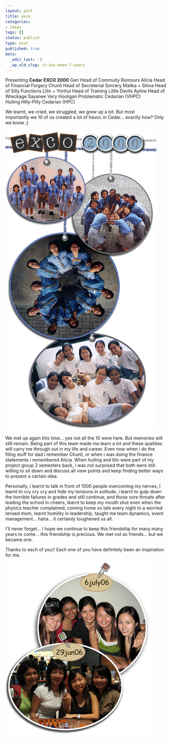 ```yaml
---
layout: post
title: exco
categories:
- Ideas
tags: []
status: publish
type: post
published: true
meta:
  _edit_last: '1'
  _wp_old_slug: it-has-been-7-years
---
```

Presenting **Cedar EXCO 2000**
 Geri Head of Commuity Rumours
 Alicia Head of Financial Forgery
 Chunli Head of Secreterial Sorcery
 Malika + Shiva Head of Silly Functions
 Lilin + Yonhui Head of Training Little Devils
 Ayline Head of Wreckage
 Sayanee Very Hooligan Problematic Cedarian (VHPC)
 Huiling Hilly-Pilly Cedarian (HPC)

We learnt, we cried, we struggled, we grew up a lot. But most importantly we 10 of us created a lot of havoc in Cedar... exactly how? Only we know ;)

![](/img/ex1.jpg)

We met up again this time... yes not all the 10 were here. But memories will still remain. Being part of this team made me learn a lot and these qualities will carry me through out in my life and career. Even now when i do the filing stuff for dad i remember Chunli, or when i was doing the finance statements i remembered Alicia. When huiling and lilin were part of my project group 2 semesters back, i was not surprised that both were still willing to sit down and discuss all view points and keep finding better ways to present a certain idea.

Personally, i learnt to talk in front of 1000 people overcoming my nerves, I learnt to cry cry cry and hide my tensions in solitude, i learnt to gulp down the horrible failures in grades and still continue, and those sore throats after leading the school in cheers, learnt to keep my mouth shut even when the physics teacher complained, coming home so late every night to a worried tensed mom, learnt humility in leadership, taught me team dynamics, event management... haha... it certainly toughened us all.

I'll never forget... I hope we continue to keep this friendship for many many years to come... this friendship is precious. We met not as friends... but we became one.

Thanks to each of you!! Each one of you have definitely been an inspiration for me.

![](/img/ex.jpg)
